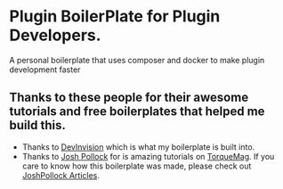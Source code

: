 # Plugin BoilerPlate for Plugin Developers.
A personal boilerplate that uses composer and docker to make plugin development faster

## Thanks to these people for their awesome tutorials and free boilerplates that helped me build this.
 * Thanks to [DevInvision](https://github.com/DevinVinson/Plugin-Directory-Boilerplate) which is what my boilerplate is built into.
 * Thanks to [Josh Pollock](https://joshpress.net/) for is amazing tutorials on [TorqueMag](https://torquemag.io). If you care to know how this boilerplate was made, please check out [JoshPollock Articles](https://torquemag.io/author/joshp/).
